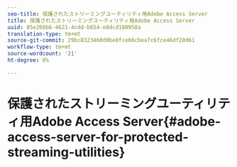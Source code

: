 ```yaml
---
seo-title: 保護されたストリーミングユーティリティ用Adobe Access Server
title: 保護されたストリーミングユーティリティ用Adobe Access Server
uuid: 85e268b6-4621-4cdd-b654-e8dcd180958a
translation-type: tm+mt
source-git-commit: 29bc8323460d9be0fce66cbea7c6fce46df20d61
workflow-type: tm+mt
source-wordcount: '21'
ht-degree: 0%

---
```



# 保護されたストリーミングユーティリティ用Adobe Access Server{#adobe-access-server-for-protected-streaming-utilities}

